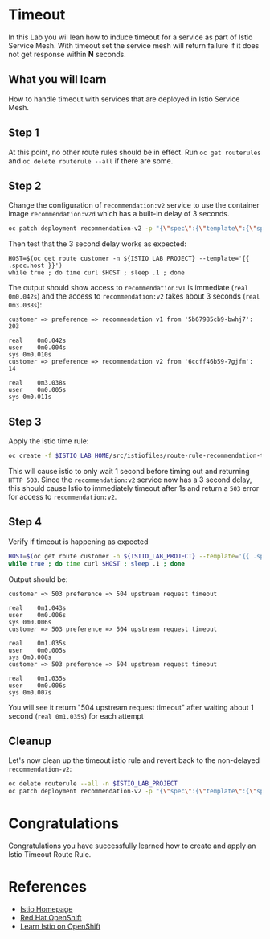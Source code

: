 # Timeout

In this Lab you wil lean how to induce timeout for a service as part of Istio Service Mesh.
With timeout set the service mesh will return failure if it does not get response within **N** seconds.


## What you will learn

How to handle timeout with services that are deployed in Istio Service Mesh.

## Step 1

At this point, no other route rules should be in effect. Run `oc get routerules` and `oc delete routerule --all` if there are some.

## Step 2

Change the configuration of `recommendation:v2` service to use the container image `recommendation:v2d` which has a built-in delay of 3 seconds.

```sh
oc patch deployment recommendation-v2 -p "{\"spec\":{\"template\":{\"spec\":{\"containers\":[{\"name\":\"recommendation\",\"image\":\"${ISTIO_LAB_PROJECT}/recommendation:v2d\"}]}}}}"
```

Then test that the 3 second delay works as expected:

```
HOST=$(oc get route customer -n ${ISTIO_LAB_PROJECT} --template='{{ .spec.host }}')
while true ; do time curl $HOST ; sleep .1 ; done
```
The output should show access to `recommendation:v1` is immediate (`real 0m0.042s`) and the
access to `recommendation:v2` takes about 3 seconds (`real 0m3.038s`):

```console
customer => preference => recommendation v1 from '5b67985cb9-bwhj7': 203

real	0m0.042s
user	0m0.004s
sys	0m0.010s
customer => preference => recommendation v2 from '6ccff46b59-7gjfm': 14

real	0m3.038s
user	0m0.005s
sys	0m0.011s
```

## Step 3

Apply the istio time rule:

```sh
oc create -f $ISTIO_LAB_HOME/src/istiofiles/route-rule-recommendation-timeout.yml -n $ISTIO_LAB_PROJECT
```

This will cause istio to only wait 1 second before timing out and returning `HTTP 503`. Since the `recommendation:v2` service
now has a 3 second delay, this should cause Istio to immediately timeout after 1s and return a `503` error for access to
`recommendation:v2`.

## Step 4

Verify if timeout is happening as expected

```bash
HOST=$(oc get route customer -n ${ISTIO_LAB_PROJECT} --template='{{ .spec.host }}')
while true ; do time curl $HOST ; sleep .1 ; done
```

Output should be:

```console
customer => 503 preference => 504 upstream request timeout

real	0m1.043s
user	0m0.006s
sys	0m0.006s
customer => 503 preference => 504 upstream request timeout

real	0m1.035s
user	0m0.005s
sys	0m0.008s
customer => 503 preference => 504 upstream request timeout

real	0m1.035s
user	0m0.006s
sys	0m0.007s
```

You will see it return "504 upstream request timeout" after waiting about 1 second (`real 0m1.035s`) for each attempt

## Cleanup 

Let's now clean up the timeout istio rule and revert back to the non-delayed `recommendation-v2`:

```sh
oc delete routerule --all -n $ISTIO_LAB_PROJECT
oc patch deployment recommendation-v2 -p "{\"spec\":{\"template\":{\"spec\":{\"containers\":[{\"name\":\"recommendation\",\"image\":\"${ISTIO_LAB_PROJECT}/recommendation:v2\"}]}}}}"
```

# Congratulations

Congratulations you have successfully learned how to create and apply an Istio Timeout Route Rule.

# References

* [Istio Homepage](https://istio.io)
* [Red Hat OpenShift](https://openshift.com)
* [Learn Istio on OpenShift](https://learn.openshift.com/servicemesh)
